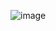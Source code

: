 ![image](https://github.com/Ostroh-Academy/03-inheritance-OleksiiKIiain/assets/85789953/43b15cfc-4f9e-4c2e-8710-e992356f5cb9)
